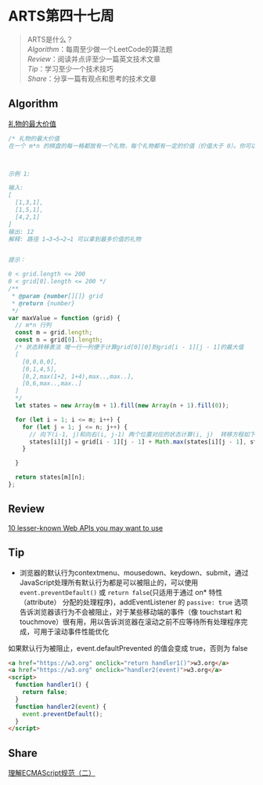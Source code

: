# ARTS第四十七周

> ARTS是什么？  
  *Algorithm*：每周至少做一个LeetCode的算法题  
  *Review*：阅读并点评至少一篇英文技术文章  
  *Tip*：学习至少一个技术技巧  
  *Share*：分享一篇有观点和思考的技术文章  

## Algorithm

[礼物的最大价值](https://leetcode-cn.com/problems/li-wu-de-zui-da-jie-zhi-lcof/)

```js
/* 礼物的最大价值
在一个 m*n 的棋盘的每一格都放有一个礼物，每个礼物都有一定的价值（价值大于 0）。你可以从棋盘的左上角开始拿格子里的礼物，并每次向右或者向下移动一格、直到到达棋盘的右下角。给定一个棋盘及其上面的礼物的价值，请计算你最多能拿到多少价值的礼物？



示例 1:

输入:
[
  [1,3,1],
  [1,5,1],
  [4,2,1]
]
输出: 12
解释: 路径 1→3→5→2→1 可以拿到最多价值的礼物


提示：

0 < grid.length <= 200
0 < grid[0].length <= 200 */
/**
 * @param {number[][]} grid
 * @return {number}
 */
var maxValue = function (grid) {
  // m*n 行列
  const m = grid.length;
  const n = grid[0].length;
  /* 状态转移表法 增一行一列便于计算grid[0][0]到grid[i - 1][j - 1]的最大值
  [
    [0,0,0,0],
    [0,1,4,5],
    [0,2,max(1+2, 1+4),max..,max..],
    [0,6,max..,max..]
  ]
  */
  let states = new Array(m + 1).fill(new Array(n + 1).fill(0));

  for (let i = 1; i <= m; i++) {
    for (let j = 1; j <= n; j++) {
      // 向下(i-1, j)和向右(i, j-1) 两个位置对应的状态计算(i, j)  转移方程如下
      states[i][j] = grid[i - 1][j - 1] + Math.max(states[i][j - 1], states[i - 1][j]);
    }

  }

  return states[m][n];
};
```

## Review

[10 lesser-known Web APIs you may want to use](https://blog.greenroots.info/10-lesser-known-web-apis-you-may-want-to-use-ckejv75cr012y70s158n85yhn)

## Tip

- 浏览器的默认行为contextmenu、mousedown、keydown、submit，通过JavaScript处理所有默认行为都是可以被阻止的，可以使用 `event.preventDefault()` 或 `return false`(只适用于通过 on* 特性（attribute） 分配的处理程序)，addEventListener 的 `passive: true` 选项告诉浏览器该行为不会被阻止，对于某些移动端的事件（像 touchstart 和 touchmove）很有用，用以告诉浏览器在滚动之前不应等待所有处理程序完成，可用于滚动事件性能优化

如果默认行为被阻止，event.defaultPrevented 的值会变成 true，否则为 false

```html
<a href="https://w3.org" onclick="return handler1()">w3.org</a>
<a href="https://w3.org" onclick="handler2(event)">w3.org</a>
<script>
  function handler1() {
    return false;
  }
  function handler2(event) {
    event.preventDefault();
  }
</script>
```

## Share

[理解ECMAScript规范（二）](https://mp.weixin.qq.com/s/JRHP-YyW_z7oZZXUG17p9Q)
